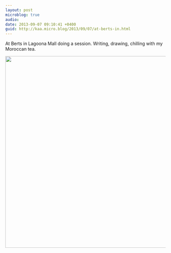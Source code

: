 ```yaml
---
layout: post
microblog: true
audio: 
date: 2013-09-07 09:10:41 +0400
guid: http://kaa.micro.blog/2013/09/07/at-berts-in.html
---
```

At Berts in Lagoona Mall doing a session. Writing, drawing, chilling with my Moroccan tea.

<img src="https://micro.kaa.bz/uploads/2018/c2d1bfad4f.jpg" width="600" height="600" />
